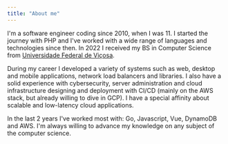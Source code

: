 ```yaml
---
title: "About me"
---
```


I'm a software engineer coding since 2010, when I was 11. I started the journey with PHP and I've worked with a wide range of languages and technologies since then. In 2022 I received my BS in Computer Science from [Universidade Federal de Viçosa](https://en.wikipedia.org/wiki/Federal_University_of_Vi%C3%A7osa). 

During my career I developed a variety of systems such as web, desktop and mobile applications, network load balancers and libraries. I also have a solid experience with cybersecurity, server administration and cloud infrastructure designing and deployment with CI/CD (mainly on the AWS stack, but already willing to dive in GCP). I have a special affinity about scalable and low-latency cloud applications.

In the last 2 years I've worked most with: Go, Javascript, Vue, DynamoDB and AWS. I'm always willing to advance my knowledge on any subject of the computer science.